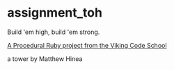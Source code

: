 assignment_toh
==============

Build 'em high, build 'em strong.

[A Procedural Ruby project from the Viking Code School](http://www.vikingcodeschool.com)

a tower by Matthew Hinea